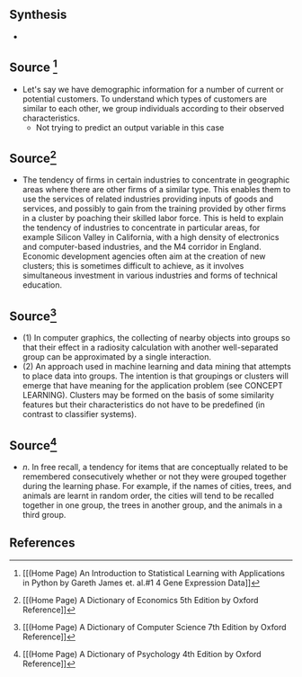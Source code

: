 ## Synthesis
- 
## Source [^1]
- Let's say we have demographic information for a number of current or potential customers. To understand which types of customers are similar to each other, we group individuals according to their observed characteristics.
	- Not trying to predict an output variable in this case
## Source[^2]
- The tendency of firms in certain industries to concentrate in geographic areas where there are other firms of a similar type. This enables them to use the services of related industries providing inputs of goods and services, and possibly to gain from the training provided by other firms in a cluster by poaching their skilled labor force. This is held to explain the tendency of industries to concentrate in particular areas, for example Silicon Valley in California, with a high density of electronics and computer-based industries, and the M4 corridor in England. Economic development agencies often aim at the creation of new clusters; this is sometimes difficult to achieve, as it involves simultaneous investment in various industries and forms of technical education.
## Source[^3]
- (1) In computer graphics, the collecting of nearby objects into groups so that their effect in a radiosity calculation with another well-separated group can be approximated by a single interaction. 
- (2) An approach used in machine learning and data mining that attempts to place data into groups. The intention is that groupings or clusters will emerge that have meaning for the application problem (see CONCEPT LEARNING). Clusters may be formed on the basis of some similarity features but their characteristics do not have to be predefined (in contrast to classifier systems).
## Source[^4]
- $n$. In free recall, a tendency for items that are conceptually related to be remembered consecutively whether or not they were grouped together during the learning phase. For example, if the names of cities, trees, and animals are learnt in random order, the cities will tend to be recalled together in one group, the trees in another group, and the animals in a third group.
## References

[^1]: [[(Home Page) An Introduction to Statistical Learning with Applications in Python by Gareth James et. al.#1 4 Gene Expression Data]]
[^2]:  [[(Home Page) A Dictionary of Economics 5th Edition by Oxford Reference]]
[^3]: [[(Home Page) A Dictionary of Computer Science 7th Edition by Oxford Reference]]
[^4]: [[(Home Page) A Dictionary of Psychology 4th Edition by Oxford Reference]]